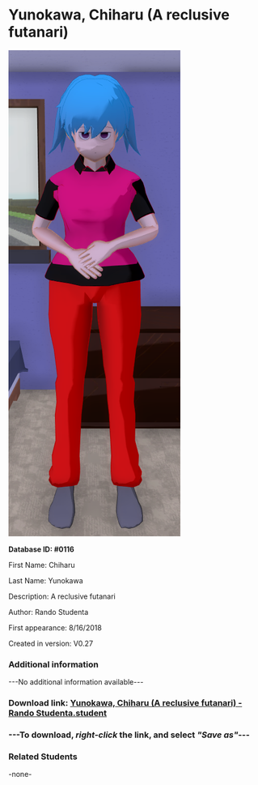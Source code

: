 # Yunokawa, Chiharu (A reclusive futanari)

<img src="../../Files/Images/Yunokawa, Chiharu (A reclusive futanari).png" title="Yunokawa, Chiharu (A reclusive futanari) - Rando Studenta">

**Database ID: #0116**

First Name: Chiharu

Last Name: Yunokawa

Description: A reclusive futanari

Author: Rando Studenta

First appearance: 8/16/2018

Created in version: V0.27

### Additional information

---No additional information available---

### Download link: <a href="https://raw.githubusercontent.com/Arbiter1223/Daigaku-Gurashi-Custom-Students/master/Files/Student%20Files/Yunokawa%2C%20Chiharu%20(A%20reclusive%20futanari)%20-%20Rando%20Studenta.student">Yunokawa, Chiharu (A reclusive futanari) - Rando Studenta.student</a>

### ---**To download, _right-click_ the link, and select _"Save as"_**---

### Related Students

-none-
